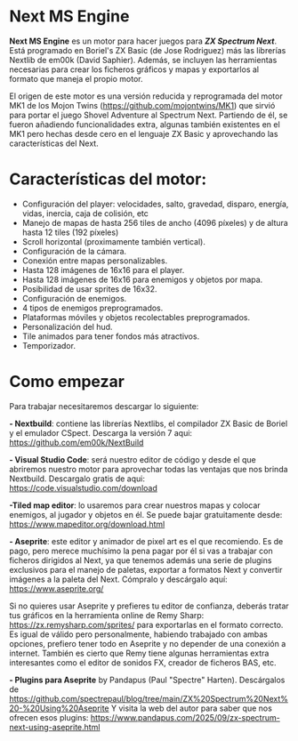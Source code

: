 # Next MS Engine

**Next MS Engine** es un motor para hacer juegos para ***ZX Spectrum Next***. Está programado en Boriel's ZX Basic (de Jose Rodriguez) más las librerías Nextlib de em00k (David Saphier). Además, se incluyen las herramientas necesarias para crear los ficheros gráficos y mapas y exportarlos al formato que maneja el propio motor. 

El origen de este motor es una versión reducida y reprogramada del motor MK1 de los Mojon Twins (https://github.com/mojontwins/MK1) que sirvió para portar el juego Shovel Adventure al Spectrum Next. Partiendo de él, se fueron añadiendo funcionalidades extra, algunas también existentes en el MK1 pero hechas desde cero en el lenguaje ZX Basic y aprovechando las características del Next.

# Características del motor:

 - Configuración del player: velocidades, salto, gravedad, disparo, energía, vidas, inercia, caja de colisión, etc
 - Manejo de mapas de hasta 256 tiles de ancho (4096 píxeles) y de altura hasta 12 tiles (192 píxeles)
 - Scroll horizontal (proximamente también vertical).
 - Configuración de la cámara.
 - Conexión entre mapas personalizables. 
 - Hasta 128 imágenes de 16x16 para el player.
 - Hasta 128 imágenes de 16x16 para enemigos y objetos por mapa.
 - Posibilidad de usar sprites de 16x32.
 - Configuración de enemigos.
 - 4 tipos de enemigos preprogramados.
 - Plataformas móviles y objetos recolectables preprogramados.
 - Personalización del hud.
 - Tile animados para tener fondos más atractivos.
 - Temporizador.


# Como empezar

Para trabajar necesitaremos descargar lo siguiente:

**- Nextbuild**: contiene las librerías Nextlibs, el compilador ZX Basic de Boriel y el emulador CSpect. Descarga la versión 7 aqui: https://github.com/em00k/NextBuild

**- Visual Studio Code**: será nuestro editor de código y desde el que abriremos nuestro motor para aprovechar todas las ventajas que nos brinda Nextbuild. Descargalo gratis de aqui: https://code.visualstudio.com/download

**-Tiled map editor**: lo usaremos para crear nuestros mapas y colocar enemigos, al jugador y objetos en él. Se puede bajar gratuitamente desde: https://www.mapeditor.org/download.html

**- Aseprite**: este editor y animador de pixel art es el que recomiendo. Es de pago, pero merece muchísimo la pena pagar por él si vas a trabajar con ficheros dirigidos al Next, ya que tenemos además una serie de plugins exclusivos para el manejo de paletas, exportar a formatos Next y convertir imágenes a la paleta del Next. 
Cómpralo y descárgalo aquí: https://www.aseprite.org/

Si no quieres usar Aseprite y prefieres tu editor de confianza, deberás tratar tus gráficos en la herramienta online de Remy Sharp: https://zx.remysharp.com/sprites/ para exportarlas en el formato correcto. Es igual de válido pero personalmente, habiendo trabajado con ambas opciones, prefiero tener todo en Aseprite y no depender de una conexión a internet. También es cierto que Remy tiene algunas herramientas extra interesantes como el editor de sonidos FX, creador de ficheros BAS, etc. 

**- Plugins para Aseprite** by Pandapus (Paul "Spectre" Harten). Descárgalos de https://github.com/spectrepaul/blog/tree/main/ZX%20Spectrum%20Next%20-%20Using%20Aseprite
Y visita la web del autor para saber que nos ofrecen esos plugins: https://www.pandapus.com/2025/09/zx-spectrum-next-using-aseprite.html

